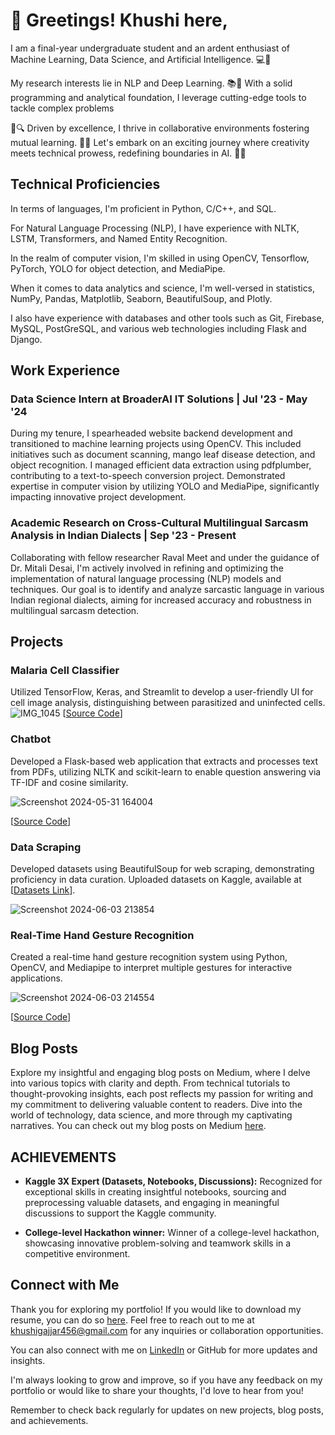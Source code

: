 # 👋 Greetings! Khushi here, 

I am a final-year undergraduate student and an ardent enthusiast of Machine Learning, Data Science, and Artificial Intelligence. 💻🔬

My research interests lie in NLP and Deep Learning. 📚🧠 With a solid programming and analytical foundation, I leverage cutting-edge tools to tackle complex problems

🚀🔍 Driven by excellence, I thrive in collaborative environments fostering mutual learning. 🤝🌟 Let's embark on an exciting journey where creativity meets technical prowess, redefining boundaries in AI. 💪🚀


## Technical Proficiencies

In terms of languages, I'm proficient in Python, C/C++, and SQL.

For Natural Language Processing (NLP), I have experience with NLTK, LSTM, Transformers, and Named Entity Recognition.

In the realm of computer vision, I'm skilled in using OpenCV, Tensorflow, PyTorch, YOLO for object detection, and MediaPipe.

When it comes to data analytics and science, I'm well-versed in statistics, NumPy, Pandas, Matplotlib, Seaborn, BeautifulSoup, and Plotly.

I also have experience with databases and other tools such as Git, Firebase, MySQL, PostGreSQL, and various web technologies including Flask and Django.



## Work Experience

### Data Science Intern at BroaderAI IT Solutions | Jul '23 - May '24

During my tenure, I spearheaded website backend development and transitioned to machine learning projects using OpenCV. This included initiatives such as document scanning, mango leaf disease detection, and object recognition. I managed efficient data extraction using pdfplumber, contributing to a text-to-speech conversion project. Demonstrated expertise in computer vision by utilizing YOLO and MediaPipe, significantly impacting innovative project development.

### Academic Research on Cross-Cultural Multilingual Sarcasm Analysis in Indian Dialects | Sep '23 - Present

Collaborating with fellow researcher Raval Meet and under the guidance of Dr. Mitali Desai, I'm actively involved in refining and optimizing the implementation of natural language processing (NLP) models and techniques. Our goal is to identify and analyze sarcastic language in various Indian regional dialects, aiming for increased accuracy and robustness in multilingual sarcasm detection.


## Projects



### Malaria Cell Classifier
Utilized TensorFlow, Keras, and Streamlit to develop a user-friendly UI for cell image analysis, distinguishing between parasitized and uninfected cells.
![IMG_1045](https://github.com/khushimgajjar/khushimgajjar.github.io/assets/110166333/c997e381-a5b9-4379-bfe2-f188122afa64)
[[Source Code](https://github.com/khushimgajjar/malariacellclassify)]

### Chatbot
Developed a Flask-based web application that extracts and processes text from PDFs, utilizing NLTK and scikit-learn to enable question answering via TF-IDF and cosine similarity.


![Screenshot 2024-05-31 164004](https://github.com/khushimgajjar/khushimgajjar.github.io/assets/110166333/f763b81f-a7fa-4ff4-833f-454ccf8fccd4)

[[Source Code](https://github.com/khushimgajjar/ChatBot)]

### Data Scraping
Developed datasets using BeautifulSoup for web scraping, demonstrating proficiency in data curation. Uploaded datasets on Kaggle, available at [[Datasets Link](https://www.kaggle.com/khushikhushikhushi/datasets)].

![Screenshot 2024-06-03 213854](https://github.com/khushimgajjar/khushimgajjar.github.io/assets/110166333/42af7af1-966b-4941-90cc-a5bae9a99ebe)



### Real-Time Hand Gesture Recognition
Created a real-time hand gesture recognition system using Python, OpenCV, and Mediapipe to interpret multiple gestures for interactive applications.

![Screenshot 2024-06-03 214554](https://github.com/khushimgajjar/khushimgajjar.github.io/assets/110166333/d1a5c03e-67ce-4c52-902a-2337f702ab14)


[[Source Code](https://github.com/khushimgajjar/HandGestureRecognition)]



## Blog Posts

Explore my insightful and engaging blog posts on Medium, where I delve into various topics with clarity and depth. From technical tutorials to thought-provoking insights, each post reflects my passion for writing and my commitment to delivering valuable content to readers. Dive into the world of technology, data science, and more through my captivating narratives. You can check out my blog posts on Medium [here](https://medium.com/@khushimgajjar).

## ACHIEVEMENTS

-  **Kaggle 3X Expert (Datasets, Notebooks, Discussions):** Recognized for exceptional skills in creating insightful notebooks, sourcing and preprocessing valuable datasets, and engaging in meaningful discussions to support the Kaggle community.

- **College-level Hackathon winner:** Winner of a college-level hackathon, showcasing innovative problem-solving and teamwork skills in a competitive environment.

## Connect with Me

Thank you for exploring my portfolio! If you would like to download my resume, you can do so [here](https://github.com/khushimgajjar/Resume/blob/main/Resume_khushi_final.pdf). 
Feel free to reach out to me at [khushigajjar456@gmail.com](mailto:khushigajjar456@gmail.com) for any inquiries or collaboration opportunities.

You can also connect with me on [LinkedIn](https://www.linkedin.com/in/khushi-gajjar1/) or GitHub for more updates and insights.

I'm always looking to grow and improve, so if you have any feedback on my portfolio or would like to share your thoughts, I'd love to hear from you!

Remember to check back regularly for updates on new projects, blog posts, and achievements.
